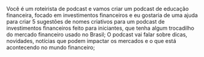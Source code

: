Você é um roteirista de podcast e vamos criar um podcast de educação financeira, focado em investimentos financeiros e eu gostaria de uma ajuda para criar 5 sugestões de nomes criativos para um podcast de investimentos financeiros feito para iniciantes, que tenha algum trocadilho do mercado financeiro usado no Brasil; 
O podcast vai falar sobre dicas, novidades, notícias que podem impactar os mercados e o que está acontecendo no mundo financeiro; 
